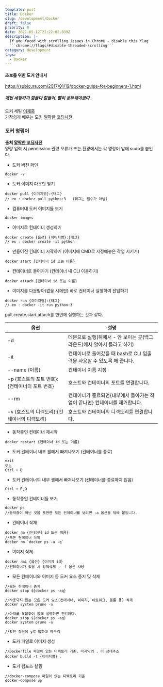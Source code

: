 ```yaml
---
template: post
title: Docker
slug: /development/Docker
draft: false
priority: 0
date: 2021-05-12T22:22:02.039Z
description: |-
  If you faced with scrolling issues in Chrome - disable this flag 
  ```chrome://flags/#disable-threaded-scrolling```
category: development
tags:
  - Docker
---
```


#### 초보를 위한 도커 안내서

https://subicura.com/2017/01/19/docker-guide-for-beginners-1.html

##### 매번 세팅하기 힘들다 힘들어. 빨리 공부해야겠다.

도커 세팅 [이재홍](http://pyrasis.com/docker.html)  
가장쉽게 배우는 도커 [얄팍한 코딩사전](https://www.youtube.com/watch?v=hWPv9LMlme8)

### 도커 명령어

**출처 [얄팍한 코딩사전](https://www.yalco.kr/36_docker/)**  
명령 입력 시 permission 관련 오류가 뜨는 환경에서는 각 명령어 앞에 sudo를 붙인다.

- 도커 버전 확인

```terminal
docker -v
```

- 도커 이미지 다운만 받기

```
docker pull {이미지명}:{태그}
// ex : docker pull python:3   (태그는 필수가 아님)
```

- 컴퓨터내 도커 이미지들 보기

```
docker images
```

- 이미지로 컨테이너 생성하기

```
docker create {옵션} {이미지명}:{태그}
// ex : docker create -it python
```

- 만들어진 컨테이너 시작하기 (이미지에 CMD로 지정해놓은 작업 시키기)

```
docker start {컨테이너 id 또는 이름}
```

- 컨테이너로 들어가기 (컨테이너 내 CLI 이용하기)

```
docker attach {컨테이너 id 또는 이름}
```

- 이미지를 다운받아(없을 시에만) 바로 컨테이너 실행하여 진입하기

```
docker run {이미지명}:{태그}
// ex : docker -it run python:3
```

pull,create,start,attach를 한번에 실행하는 것과 같다.

| 옵션                                           | 설명                                                                        |
| ---------------------------------------------- | --------------------------------------------------------------------------- |
| -d                                             | 데몬으로 실행(뒤에서 - 안 보이는 곳(백그라운드)에서 알아서 돌라고 하기)     |
| -it                                            | 컨테이너로 들어갔을 때 bash로 CLI 입출력을 사용할 수 있도록 해 줍니다.      |
| --name {이름}                                  | 컨테이너 이름 지정                                                          |
| -p {호스트의 포트 번호}:{컨테이너의 포트 번호} | 호스트와 컨테이너의 포트를 연결합니다.                                      |
| --rm                                           | 컨테이너가 종료되면{내부에서 돌아가는 작업이 끝나면} 컨테이너를 제거합니다. |
| -v {호스트의 디렉토리}:{컨테이너의 디렉토리}   | 호스트와 컨테이너의 디렉토리를 연결합니다.                                  |

- 동작중인 컨테이너 재시작

```
docker restart {컨테이너 id 또는 이름}
```

- 도커 컨테이너 내부 쉘에서 빠져나오기 (컨테이너를 종료)

```
exit
또는
Ctrl + D
```

- 도커 컨테이너의 내부 쉘에서 빠져나오기 (컨테이너를 종료하지 않음)

```
Ctrl + P,Q
```

- 동작중인 컨테이너들 보기

```
docker ps
//동작중이 아닌 것을 포한한 모든 컨테이너를 보려면 -a 옵션을 뒤에 붙입니다.
```

- 컨테이너 삭제

```
docker rm {컨테이너 id 또는 이름}
//모든 컨테이너 삭제
docker rm `docker ps -a -q`
```

- 이미지 삭제

```
docker rmi {옵션} {이미지 id}
//컨테이너가 있을 시 강제삭제 : -f 옵션 사용
```

- 모든 컨테이너와 이미지 등 도커 요소 중지 및 삭제

```
//모든 컨테이너 중지
docker stop ${docker ps -aq}

//사용되지 않는 모든 도커 요소(컨테이너, 이미지, 네트워크, 볼륨 등) 삭제
docker system prune -a

//아래를 복붙하여 함께 실행하면 편리하다.
docker stop $(docker ps -aq)
docker system prune -a

//확인 질문에 y로 답하고 마무리
```

- 도커 파일로 이미지 생성

```
//Dockerfile 파일이 있는 디렉토리 기준. 마지막의 . 이 상대주소
docker build -t {이미지명} .
```

- 도커 컴포즈 실행

```
//docker-compose 파일이 있는 디렉토리 기준
docker-compose up
```
